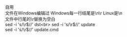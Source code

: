 自用<br>
文件在Windows编辑过 Windows每一行结尾是\n\r Linux是\n<br>
文件中行尾的\r替换为空白<br>
sed -i 's/\r$//' dst<br>
sed -i 's/\r$//' update<br>
sed -i 's/\r$//' update.cmd